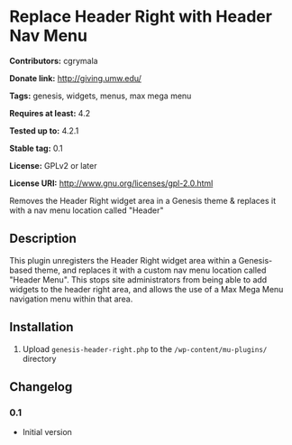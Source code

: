 # Replace Header Right with Header Nav Menu

**Contributors:** cgrymala

**Donate link:** http://giving.umw.edu/

**Tags:** genesis, widgets, menus, max mega menu

**Requires at least:** 4.2

**Tested up to:** 4.2.1

**Stable tag:** 0.1

**License:** GPLv2 or later

**License URI:** http://www.gnu.org/licenses/gpl-2.0.html

Removes the Header Right widget area in a Genesis theme & replaces it with a nav menu location called "Header"

## Description

This plugin unregisters the Header Right widget area within a Genesis-based theme, and replaces it with a custom nav menu location called "Header Menu". This stops site administrators from being able to add widgets to the header right area, and allows the use of a Max Mega Menu navigation menu within that area.

## Installation

1. Upload `genesis-header-right.php` to the `/wp-content/mu-plugins/` directory

## Changelog

### 0.1
* Initial version
